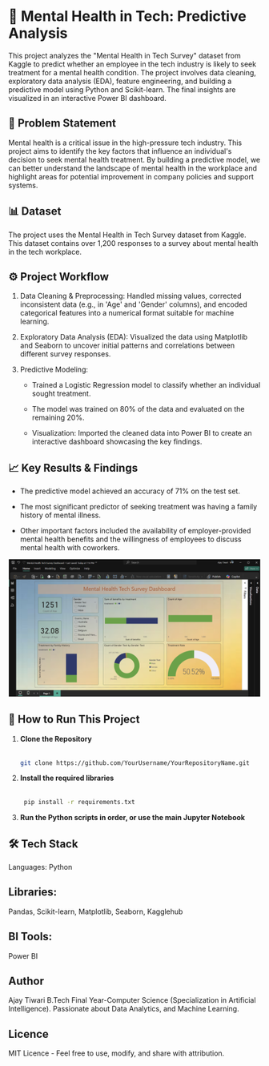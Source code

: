 
# 🧠 Mental Health in Tech: Predictive Analysis 
This project analyzes the "Mental Health in Tech Survey" dataset from Kaggle to predict whether an employee in the tech industry is likely to seek treatment for a mental health condition. The project involves data cleaning, exploratory data analysis (EDA), feature engineering, and building a predictive model using Python and Scikit-learn. The final insights are visualized in an interactive Power BI dashboard.

## 🎯 Problem Statement
Mental health is a critical issue in the high-pressure tech industry. This project aims to identify the key factors that influence an individual's decision to seek mental health treatment. By building a predictive model, we can better understand the landscape of mental health in the workplace and highlight areas for potential improvement in company policies and support systems.

## 📊 Dataset
The project uses the Mental Health in Tech Survey dataset from Kaggle. This dataset contains over 1,200 responses to a survey about mental health in the tech workplace.

## ⚙️ Project Workflow
1. Data Cleaning & Preprocessing: Handled missing values, corrected inconsistent data (e.g., in 'Age' and 'Gender' columns), and encoded categorical features into a numerical format suitable for machine learning.

2. Exploratory Data Analysis (EDA): Visualized the data using Matplotlib and Seaborn to uncover initial patterns and correlations between different survey responses.

3. Predictive Modeling:

   - Trained a Logistic Regression model to classify whether an individual sought treatment.

   - The model was trained on 80% of the data and evaluated on the remaining 20%.

   - Visualization: Imported the cleaned data into Power BI to create an interactive dashboard showcasing the key findings.

## 📈 Key Results & Findings
- The predictive model achieved an accuracy of 71% on the test set.

- The most significant predictor of seeking treatment was having a family history of mental illness.

- Other important factors included the availability of employer-provided mental health benefits and the willingness of employees to discuss mental health with coworkers.

![img.png](img.png)

## 🚀 How to Run This Project
1. **Clone the Repository**
    ````bash

    git clone https://github.com/YourUsername/YourRepositoryName.git

2. **Install the required libraries**
   ````bash

    pip install -r requirements.txt

3. **Run the Python scripts in order, or use the main Jupyter Notebook**

## 🛠️ Tech Stack
Languages: Python

## Libraries: 
Pandas, Scikit-learn, Matplotlib, Seaborn, Kagglehub

## BI Tools:
Power BI

## Author
Ajay Tiwari
B.Tech Final Year-Computer Science (Specialization in Artificial Intelligence).
Passionate about Data Analytics, and Machine Learning.

## Licence
MIT Licence - Feel free to use, modify, and share with attribution.